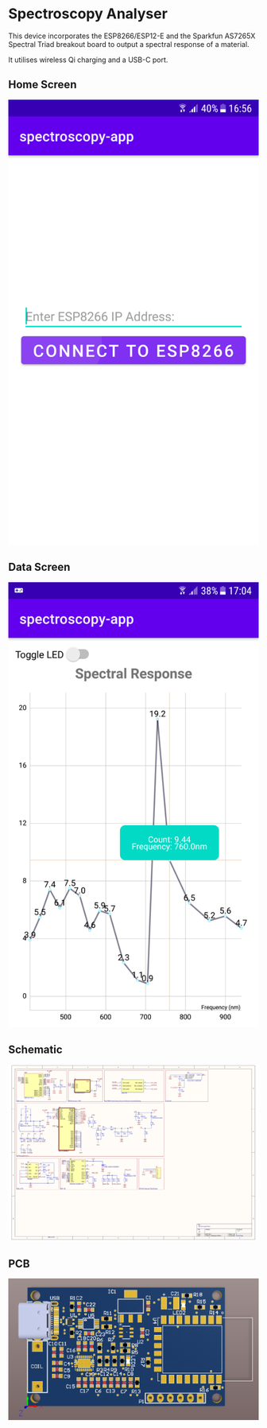 # Spectroscopy Analyser

This device incorporates the ESP8266/ESP12-E and the Sparkfun AS7265X Spectral Triad breakout board to output a spectral response
of a material.

It utilises wireless Qi charging and a USB-C port.

## Home Screen

![Home Screen](https://github.com/KevTango/spectroscopy-analyser/blob/main/spectroscopy-app/home_screen.png)

## Data Screen

![Data Screen](https://github.com/KevTango/spectroscopy-analyser/blob/main/spectroscopy-app/data_screen.png)

## Schematic

![Schematic](https://github.com/KevTango/spectroscopy-analyser/blob/main/spectroscopy-pcb/schematic.png)

## PCB

![PCB](https://github.com/KevTango/spectroscopy-analyser/blob/main/spectroscopy-pcb/pcb_front.PNG)
